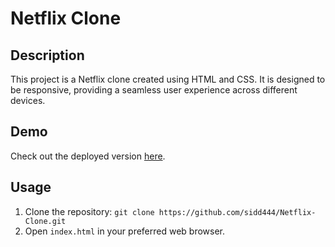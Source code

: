 # Netflix Clone

## Description
This project is a Netflix clone created using HTML and CSS. It is designed to be responsive, providing a seamless user experience across different devices.

## Demo
Check out the deployed version [here](https://sidd444.github.io/Netflix-Clone/).

## Usage
1. Clone the repository: `git clone https://github.com/sidd444/Netflix-Clone.git`
2. Open `index.html` in your preferred web browser.
